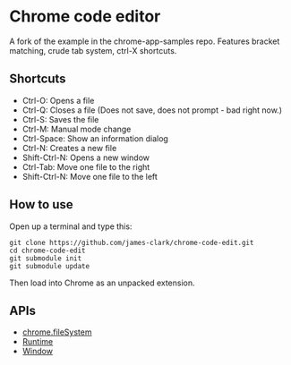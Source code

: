 # Chrome code editor

A fork of the example in the chrome-app-samples repo.
Features bracket matching, crude tab system, ctrl-X shortcuts.

## Shortcuts
* Ctrl-O: Opens a file
* Ctrl-Q: Closes a file (Does not save, does not prompt - bad right now.) 
* Ctrl-S: Saves the file
* Ctrl-M: Manual mode change
* Ctrl-Space: Show an information dialog
* Ctrl-N: Creates a new file
* Shift-Ctrl-N: Opens a new window
* Ctrl-Tab: Move one file to the right
* Shift-Ctrl-N: Move one file to the left

## How to use
Open up a terminal and type this:
```shell
git clone https://github.com/james-clark/chrome-code-edit.git
cd chrome-code-edit
git submodule init
git submodule update
```

Then load into Chrome as an unpacked extension.

## APIs

* [chrome.fileSystem](http://developer.chrome.com/trunk/apps/fileSystem.html)
* [Runtime](http://developer.chrome.com/trunk/apps/app.runtime.html)
* [Window](http://developer.chrome.com/trunk/apps/app.window.html)

